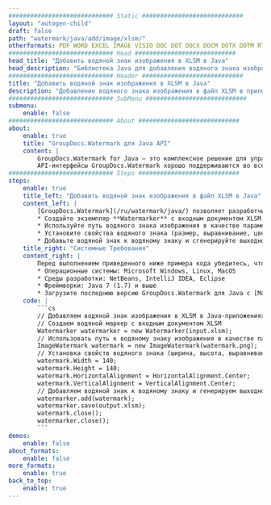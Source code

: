 ```yaml
---
############################# Static ############################
layout: "autogen-child"
draft: false
path: "watermark/java/add/image/xlsm/"
otherformats: PDF WORD EXCEL IMAGE VISIO DOC DOT DOCX DOCM DOTX DOTM RTF TXT XLSX XLTM XLT XLTX XLS XLSB XLAM SXC PPTX PPTM PPSX PPSM POTM POT POTX PPT PPS ODT BMP GIF JPEG JP2 PNG TIFF WEBP VSD VDX VSDX VSTX VSX VSSX VSDM VSSM VSTM VTX VDW VSS VST
############################# Head ############################
head_title: "Добавить водяной знак изображения в XLSM в Java"
head_description: "Библиотека Java для добавления водяного знака изображения в файл XLSM в приложениях Java и J2SE с использованием API-интерфейсов GroupDocs.Watermark для Java."
############################# Header ############################
title: "Добавить водяной знак изображения в XLSM в Java"
description: "Добавление водяного знака изображения в файл XLSM в приложениях Java и J2SE. Добавляйте в документы водяные знаки изображений BMP, PNG, GIF и JPEG. Также управляйте размером водяного знака, выравниванием, углом поворота и положением водяного знака на страницах документа, как вам может понадобиться."
############################# SubMenu ############################
submenu:
    enable: false
############################# About ############################
about:
    enable: true
    title: "GroupDocs.Watermark для Java API"
    content: |
        GroupDocs.Watermark for Java — это комплексное решение для управления водяными знаками для приложений Java. Разработчики могут быстро выполнять такие операции с водяными знаками, как; добавлять, редактировать, искать и удалять различные типы водяных знаков в документах всех популярных форматов файлов. Он поддерживает работу с текстовыми и графическими водяными знаками в различных документах, включая PDF, Microsoft Word, Excel, PowerPoint, Visio, электронную почту и форматы изображений.
        API-интерфейсы GroupDocs.Watermark хорошо поддерживаются во всех основных операционных системах и версиях Java, включая J2SE 7.0 (1.7), J2SE 8.0 (1.8) и Java 10.
############################# Steps ############################
steps:
    enable: true
    title_left: "Добавить водяной знак изображения в файл XLSM в Java"
    content_left: |
        [GroupDocs.Watermark](/ru/watermark/java/) позволяет разработчикам Java легко добавлять водяные знаки изображений (BMP, PNG, GIF или JPEG) в свои приложения, выполняя несколько простых шагов.
        * Создайте экземпляр **Watermarker** с входным документом XLSM.
        * Используйте путь водяного знака изображения в качестве параметра конструктора класса **ImageWatermark**.
        * Установите свойства водяного знака (размер, выравнивание, цвет и т. д.).
        * Добавьте водяной знак к водяному знаку и сгенерируйте выходной документ.
    title_right: "Системные Требования"
    content_right: |
        Перед выполнением приведенного ниже примера кода убедитесь, что в вашей системе установлены следующие предварительные компоненты.
        * Операционные системы: Microsoft Windows, Linux, MacOS
        * Среды разработки: NetBeans, IntelliJ IDEA, Eclipse
        * Фреймворки: Java 7 (1.7) и выше
        * Загрузите последнюю версию GroupDocs.Watermark для Java с [Maven](https://repository.groupdocs.com/webapp/#/artifacts/browse/tree/General/repo/com/groupdocs/groupdocs-watermark)
    code: |
        ```cs
        // Добавляем водяной знак изображения в XLSM в Java-приложениях
        // Создаем водяной маркер с входным документом XLSM
        Watermarker watermarker = new Watermarker(input.xlsm);
        // Использовать путь к водяному знаку изображения в качестве параметра конструктора класса ImageWatermark
        ImageWatermark watermark = new ImageWatermark(watermark.png);
        // Установка свойств водяного знака (ширина, высота, выравнивание)
        watermark.Width = 140;
        watermark.Height = 140;
        watermark.HorizontalAlignment = HorizontalAlignment.Center;
        watermark.VerticalAlignment = VerticalAlignment.Center;
        // Добавляем водяной знак к водяному знаку и генерируем выходной документ
        watermarker.add(watermark);
        watermarker.save(output.xlsm);
        watermark.close();
        watermarker.close();
        ```        
demos:
    enable: false
about_formats:
    enable: false
more_formats:
    enable: true
back_to_top:
    enable: true
---
```

